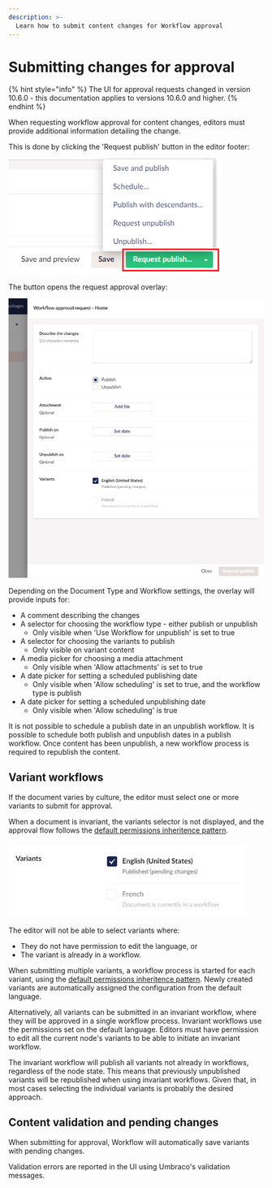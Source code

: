```yaml
---
description: >-
  Learn how to submit content changes for Workflow approval
---
```


# Submitting changes for approval

{% hint style="info" %}
The UI for approval requests changed in version 10.6.0 - this documentation applies to versions 10.6.0 and higher.
{% endhint %}

When requesting workflow approval for content changes, editors must provide additional information detailing the change.

This is done by clicking the 'Request publish' button in the editor footer:

![Buttons](../images/Buttons.png)

The button opens the request approval overlay:

![Request approval overlay](./images/approval-request-overlay-detailed.png)

Depending on the Document Type and Workflow settings, the overlay will provide inputs for:

- A comment describing the changes
- A selector for choosing the workflow type - either publish or unpublish
  - Only visible when 'Use Workflow for unpublish' is set to true
- A selector for choosing the variants to publish
  - Only visible on variant content
- A media picker for choosing a media attachment
  - Only visible when 'Allow attachments' is set to true
- A date picker for setting a scheduled publishing date
  - Only visible when 'Allow scheduling' is set to true, and the workflow type is publish
- A date picker for setting a scheduled unpublishing date
  - Only visible when 'Allow scheduling' is true

It is not possible to schedule a publish date in an unpublish workflow. It is possible to schedule both publish and unpublish dates in a publish workflow. Once content has been unpublish, a new workflow process is required to republish the content.

## Variant workflows

If the document varies by culture, the editor must select one or more variants to submit for approval.

When a document is invariant, the variants selector is not displayed, and the approval flow follows the [default permissions inheritence pattern](./workflow-content-app#approval-flow-types).

![Request approval overlay](./images/approval-request-overlay-variants.png)

The editor will not be able to select variants where:
- They do not have permission to edit the language, or
- The variant is already in a workflow.

When submitting multiple variants, a workflow process is started for each variant, using the [default permissions inheritence pattern](./workflow-content-app#approval-flow-types). Newly created variants are automatically assigned the configuration from the default language.

Alternatively, all variants can be submitted in an invariant workflow, where they will be approved in a single workflow process. Invariant workflows use the permissions set on the default language. Editors must have permission to edit all the current node's variants to be able to initiate an invariant workflow.

The invariant workflow will publish all variants not already in workflows, regardless of the node state. This means that previously unpublished variants will be republished when using invariant workflows. Given that, in most cases selecting the individual variants is probably the desired approach.

## Content validation and pending changes

When submitting for approval, Workflow will automatically save variants with pending changes.

Validation errors are reported in the UI using Umbraco's validation messages.